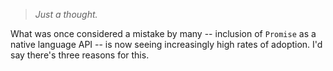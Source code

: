 > *Just a thought.*

What was once considered a mistake by many -- inclusion of `Promise` as a native language API -- is now seeing increasingly high rates of adoption. I'd say there's three reasons for this.
